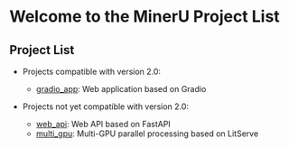 # Welcome to the MinerU Project List

## Project List

- Projects compatible with version 2.0:
  - [gradio_app](./gradio_app/README_zh-CN.md): Web application based on Gradio

- Projects not yet compatible with version 2.0:
  - [web_api](./web_api/README.md): Web API based on FastAPI
  - [multi_gpu](./multi_gpu/README.md): Multi-GPU parallel processing based on LitServe

